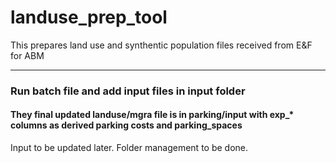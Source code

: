 # landuse_prep_tool
This prepares land use and synthentic population files received from E&amp;F for ABM

<hr>

### Run batch file and add input files in input folder

#### They final updated landuse/mgra file is in parking/input with exp_* columns as derived parking costs and parking_spaces

Input to be updated later. Folder management to be done.